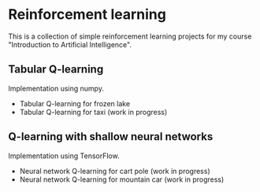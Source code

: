 # Reinforcement learning #

This is a collection of simple reinforcement learning projects for my course "Introduction to Artificial Intelligence".

## Tabular Q-learning ##

Implementation using numpy.

* Tabular Q-learning for frozen lake
* Tabular Q-learning for taxi (work in progress)

## Q-learning with shallow neural networks ##

Implementation using TensorFlow.

* Neural network Q-learning for cart pole (work in progress)
* Neural network Q-learning for mountain car (work in progress)
